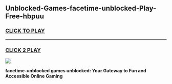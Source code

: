 
## Unblocked-Games-facetime-unblocked-Play-Free-hbpuu
<h3>
<a href="https://premium76.site?title=facetime-unblocked&ref=21A">CLICK TO PLAY</a></h3>
<hr>

<h3>
<a href="https://premium76.site?title=facetime-unblocked&ref=21A">CLICK 2 PLAY</a>
  
</h3>

<a href="https://premium76.site?title=facetime-unblocked&ref=21A"><img src="https://clearcache.store/games.png"></a>


**facetime-unblocked games unblocked: Your Gateway to Fun and Accessible Online Gaming**
